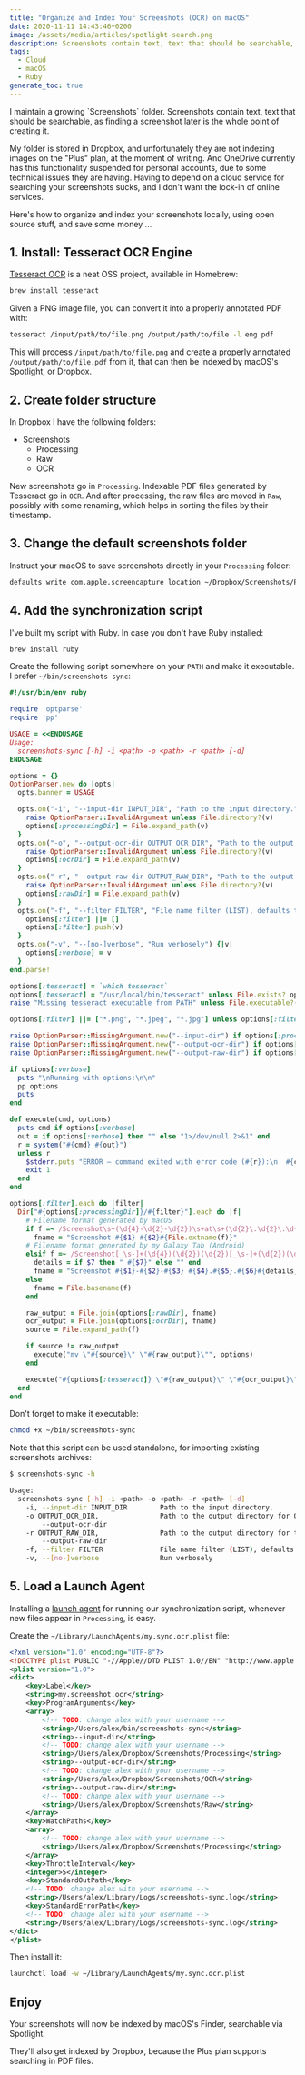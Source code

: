 ```yaml
---
title: "Organize and Index Your Screenshots (OCR) on macOS"
date: 2020-11-11 14:43:46+0200
image: /assets/media/articles/spotlight-search.png
description: Screenshots contain text, text that should be searchable, as finding a screenshot later is the whole point of creating it.
tags:
  - Cloud
  - macOS
  - Ruby
generate_toc: true
---
```


<p class="intro" markdown='1'>
  I maintain a growing `Screenshots` folder. Screenshots contain text, text that should be searchable, as finding a screenshot later is the whole point of creating it.
</p>

My folder is stored in Dropbox, and unfortunately they are not indexing images on the "Plus" plan, at the moment of writing. And OneDrive currently has this functionality suspended for personal accounts, due to some technical issues they are having. Having to depend on a cloud service for searching your screenshots sucks, and I don't want the lock-in of online services.

Here's how to organize and index your screenshots locally, using open source stuff, and save some money ...

## 1. Install: Tesseract OCR Engine

[Tesseract OCR](https://github.com/tesseract-ocr/tesseract) is a neat OSS project, available in Homebrew:

```sh
brew install tesseract
```

Given a PNG image file, you can convert it into a properly annotated PDF with:

```sh
tesseract /input/path/to/file.png /output/path/to/file -l eng pdf
```

This will process `/input/path/to/file.png` and create a properly annotated `/output/path/to/file.pdf` from it, that can then be indexed by macOS's Spotlight, or Dropbox.

## 2. Create folder structure

In Dropbox I have the following folders:

- Screenshots
  - Processing
  - Raw
  - OCR

New screenshots go in `Processing`. Indexable PDF files generated by Tesseract go in `OCR`. And after processing, the raw files are moved in `Raw`, possibly with some renaming, which helps in sorting the files by their timestamp.

## 3. Change the default screenshots folder

Instruct your macOS to save screenshots directly in your `Processing` folder:

```sh
defaults write com.apple.screencapture location ~/Dropbox/Screenshots/Processing
```

## 4. Add the synchronization script

I've built my script with Ruby. In case you don't have Ruby installed:

```sh
brew install ruby
```

Create the following script somewhere on your `PATH` and make it executable. I prefer `~/bin/screenshots-sync`:

```ruby
#!/usr/bin/env ruby

require 'optparse'
require 'pp'

USAGE = <<ENDUSAGE
Usage:
  screenshots-sync [-h] -i <path> -o <path> -r <path> [-d]
ENDUSAGE

options = {}
OptionParser.new do |opts|
  opts.banner = USAGE

  opts.on("-i", "--input-dir INPUT_DIR", "Path to the input directory.") {|v|
    raise OptionParser::InvalidArgument unless File.directory?(v)
    options[:processingDir] = File.expand_path(v)
  }
  opts.on("-o", "--output-ocr-dir OUTPUT_OCR_DIR", "Path to the output directory for OCR-ed PDF files.") {|v|
    raise OptionParser::InvalidArgument unless File.directory?(v)
    options[:ocrDir] = File.expand_path(v)
  }
  opts.on("-r", "--output-raw-dir OUTPUT_RAW_DIR", "Path to the output directory for the raw image files.") {|v|
    raise OptionParser::InvalidArgument unless File.directory?(v)
    options[:rawDir] = File.expand_path(v)
  }
  opts.on("-f", "--filter FILTER", "File name filter (LIST), defaults to *.jpg, *.jpeg, *.png") {|v|
    options[:filter] ||= []
    options[:filter].push(v)
  }
  opts.on("-v", "--[no-]verbose", "Run verbosely") {|v|
    options[:verbose] = v
  }
end.parse!

options[:tesseract] = `which tesseract`
options[:tesseract] = "/usr/local/bin/tesseract" unless File.exists? options[:tesseract]
raise "Missing tesseract executable from PATH" unless File.executable?(options[:tesseract])

options[:filter] ||= ["*.png", "*.jpeg", "*.jpg"] unless options[:filter]

raise OptionParser::MissingArgument.new("--input-dir") if options[:processingDir].nil?
raise OptionParser::MissingArgument.new("--output-ocr-dir") if options[:ocrDir].nil?
raise OptionParser::MissingArgument.new("--output-raw-dir") if options[:rawDir].nil?

if options[:verbose]
  puts "\nRunning with options:\n\n"
  pp options
  puts
end

def execute(cmd, options)
  puts cmd if options[:verbose]
  out = if options[:verbose] then "" else "1>/dev/null 2>&1" end
  r = system("#{cmd} #{out}")
  unless r
    $stderr.puts "ERROR — command exited with error code (#{r}):\n  #{cmd}"
    exit 1
  end
end

options[:filter].each do |filter|
  Dir["#{options[:processingDir]}/#{filter}"].each do |f|
    # Filename format generated by macOS
    if f =~ /Screenshot\s+(\d{4}-\d{2}-\d{2})\s+at\s+(\d{2}\.\d{2}\.\d{2})/
      fname = "Screenshot #{$1} #{$2}#{File.extname(f)}"
    # Filename format generated by my Galaxy Tab (Android)
    elsif f =~ /Screenshot[_\s-]+(\d{4})(\d{2})(\d{2})[_\s-]+(\d{2})(\d{2})(\d{2})(?:[_\s-]+([^.]*))?/
      details = if $7 then " #{$7}" else "" end
      fname = "Screenshot #{$1}-#{$2}-#{$3} #{$4}.#{$5}.#{$6}#{details}#{File.extname(f)}"
    else
      fname = File.basename(f)
    end

    raw_output = File.join(options[:rawDir], fname)
    ocr_output = File.join(options[:ocrDir], fname)
    source = File.expand_path(f)

    if source != raw_output
      execute("mv \"#{source}\" \"#{raw_output}\"", options)
    end

    execute("#{options[:tesseract]} \"#{raw_output}\" \"#{ocr_output}\" -l eng pdf", options)
  end
end
```

Don't forget to make it executable:

```sh
chmod +x ~/bin/screenshots-sync
```

Note that this script can be used standalone, for importing existing screenshots archives:

```sh
$ screenshots-sync -h

Usage:
  screenshots-sync [-h] -i <path> -o <path> -r <path> [-d]
    -i, --input-dir INPUT_DIR        Path to the input directory.
    -o OUTPUT_OCR_DIR,               Path to the output directory for OCR-ed PDF files.
        --output-ocr-dir
    -r OUTPUT_RAW_DIR,               Path to the output directory for the raw image files.
        --output-raw-dir
    -f, --filter FILTER              File name filter (LIST), defaults to *.jpg, *.jpeg, *.png
    -v, --[no-]verbose               Run verbosely
```

## 5. Load a Launch Agent

Installing a [launch agent](https://developer.apple.com/library/archive/documentation/MacOSX/Conceptual/BPSystemStartup/Chapters/CreatingLaunchdJobs.html) for running our synchronization script, whenever new files appear in `Processing`, is easy.

Create the `~/Library/LaunchAgents/my.sync.ocr.plist` file:

```xml
<?xml version="1.0" encoding="UTF-8"?>
<!DOCTYPE plist PUBLIC "-//Apple//DTD PLIST 1.0//EN" "http://www.apple.com/DTDs/PropertyList-1.0.dtd">
<plist version="1.0">
<dict>
    <key>Label</key>
    <string>my.screenshot.ocr</string>
    <key>ProgramArguments</key>
    <array>
        <!-- TODO: change alex with your username -->
        <string>/Users/alex/bin/screenshots-sync</string>
        <string>--input-dir</string>
        <!-- TODO: change alex with your username -->
        <string>/Users/alex/Dropbox/Screenshots/Processing</string>
        <string>--output-ocr-dir</string>
        <!-- TODO: change alex with your username -->
        <string>/Users/alex/Dropbox/Screenshots/OCR</string>
        <string>--output-raw-dir</string>
        <!-- TODO: change alex with your username -->
        <string>/Users/alex/Dropbox/Screenshots/Raw</string>
    </array>
    <key>WatchPaths</key>
    <array>
        <!-- TODO: change alex with your username -->
        <string>/Users/alex/Dropbox/Screenshots/Processing</string>
    </array>
    <key>ThrottleInterval</key>
    <integer>5</integer>
    <key>StandardOutPath</key>
    <!-- TODO: change alex with your username -->
    <string>/Users/alex/Library/Logs/screenshots-sync.log</string>
    <key>StandardErrorPath</key>
    <!-- TODO: change alex with your username -->
    <string>/Users/alex/Library/Logs/screenshots-sync.log</string>
</dict>
</plist>
```

Then install it:

```sh
launchctl load -w ~/Library/LaunchAgents/my.sync.ocr.plist
```

## Enjoy

Your screenshots will now be indexed by macOS's Finder, searchable via Spotlight.



They'll also get indexed by Dropbox, because the Plus plan supports searching in PDF files.